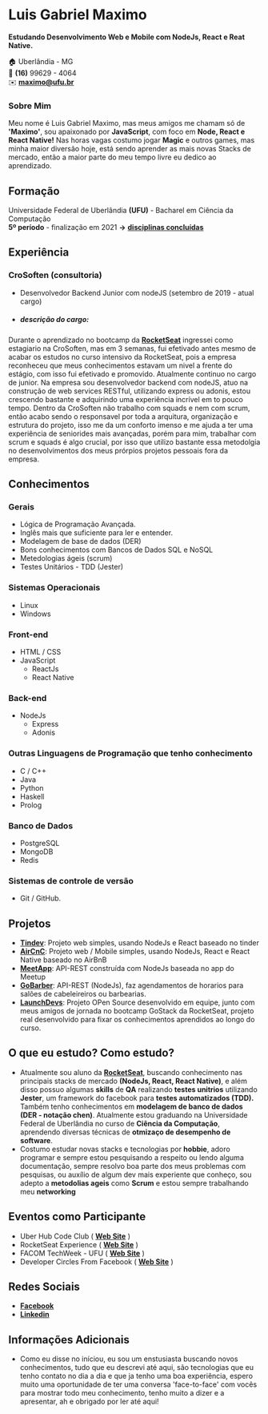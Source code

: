 
# Luis Gabriel Maximo
**Estudando Desenvolvimento Web e Mobile com NodeJs, React e Reat Native.**

:house:    Uberlândia - MG <br>
:iphone:   **(16)** 99629 - 4064 <br>
:envelope:  **maximo@ufu.br**

### Sobre Mim
Meu nome é Luis Gabriel Maximo, mas meus amigos me chamam só de **'Maximo'**, sou apaixonado por **JavaScript**, com foco em **Node, React e React Native!** Nas horas vagas costumo jogar **Magic** e outros games, mas minha maior diversão hoje, está sendo aprender as mais novas Stacks de mercado, então a maior parte do meu tempo livre eu dedico ao aprendizado.
## Formação
Universidade Federal de Uberlândia **(UFU)** - Bacharel em Ciência da Computação <br>
**5º período** - finalização em 2021 **->** [**disciplinas concluídas**](https://github.com/gabrielmaximo/UFU/blob/master/README.md)

## Experiência

### CroSoften (consultoria)
* Desenvolvedor Backend Junior com nodeJS (setembro de 2019 - atual cargo)
* ##### descrição do cargo: 
Durante o aprendizado no bootcamp da [**RocketSeat**](https://rocketseat.com.br/) ingressei como estagiario na CroSoften, mas em 3 semanas, fui efetivado antes mesmo de acabar os estudos no curso intensivo da RocketSeat, pois a empresa reconheceu que meus conhecimentos estavam um nivel a frente do estágio, com isso fui efetivado e promovido. Atualmente continuo no cargo de junior. Na empresa sou desenvolvedor backend com nodeJS, atuo na construção de web services RESTful, utilizando express ou adonis, estou crescendo bastante e adquirindo uma experiência incrível em to pouco tempo. Dentro da CroSoften não trabalho com squads e nem com scrum, então acabo sendo o responsavel por toda a arquitura, organização e estrutura do projeto, isso me da um conforto imenso e me ajuda a ter uma experiência de seniorides mais avançadas, porém para mim, trabalhar com scrum e squads é algo crucial, por isso que utilizo bastante essa metodolgia no desenvolvimentos dos meus prórpios projetos pessoais fora da empresa.

## Conhecimentos

### Gerais
* Lógica de Programação Avançada.
* Inglês mais que suficiente para ler e entender.
* Modelagem de base de dados (DER)
* Bons conhecimentos com Bancos de Dados SQL e NoSQL
* Metedologias ágeis (scrum)
* Testes Unitários - TDD (Jester)

### Sistemas Operacionais
* Linux
* Windows

### Front-end
* HTML / CSS  
* JavaScript
    * ReactJs
    * React Native

### Back-end
* NodeJs
    * Express
    * Adonis

### Outras Linguagens de Programação que tenho conhecimento
* C / C++
* Java
* Python
* Haskell
* Prolog

### Banco de Dados
* PostgreSQL
* MongoDB
* Redis

### Sistemas de controle de versão
* Git / GitHub.

## Projetos
* [**Tindev**](https://github.com/gabrielmaximo/OmniStack-8.0): Projeto web simples, usando NodeJs e React baseado no tinder
* [**AirCnC**](https://github.com/gabrielmaximo/AirCnC): Projeto web / Mobile simples, usando NodeJs, React e React Native baseado no AirBnB
* [**MeetApp**](https://github.com/gabrielmaximo/MeetApp/tree/master/backend): API-REST construída com NodeJs baseada no app do Meetup
* [**GoBarber**](https://github.com/gabrielmaximo/GoBarber/tree/master/backend): API-REST (NodeJs), faz agendamentos de horarios para salões de cabeleireiros ou barbearias.
* [**LaunchDevs**](https://github.com/adamdias/launchdevs): Projeto OPen Source desenvolvido em equipe, junto com meus amigos de jornada no bootcamp GoStack da RocketSeat, projeto real desenvolvido para fixar os conhecimentos aprendidos ao longo do curso.

## O que eu estudo? Como estudo?
* Atualmente sou aluno da [**RocketSeat**](https://rocketseat.com.br/), buscando conhecimento nas principais stacks de mercado **(NodeJs, React, React Native)**, e além disso possuo algumas **skills** de **QA** realizando **testes unitrios** utilizando **Jester**, um framework do facebook para **testes automatizados (TDD).** Também tenho conhecimentos em **modelagem de banco de dados (DER - notação chen)**. Atualmente estou graduando na Universidade Federal de Uberlândia no curso de **Ciência da Computação**, aprendendo diversas técnicas de **otmizaço de desempenho de software**.
* Costumo estudar novas stacks e tecnologias por **hobbie**, adoro programar e sempre estou pesquisando a respeito ou lendo alguma documentação, sempre resolvo boa parte dos meus problemas com pesquisas, ou auxílio de algum dev mais experiente que conheço, sou adepto a **metodolias ageis** como **Scrum** e estou sempre trabalhando meu **networking**

## Eventos como Participante
* Uber Hub Code Club ( [**Web Site**](http://uberhubcode.com.br/) )
* RocketSeat Experience ( [**Web Site**](https://rocketseat.com.br/experience) )
* FACOM TechWeek - UFU ( [**Web Site**](http://www.techweek.facom.ufu.br/) )
* Developer Circles From Facebook ( [**Web Site**](https://devcirclesuberlandia13.splashthat.com/?fbclid=IwAR3Jh0L5XglL5tIq_xKtFQX-ldVxoccRgJYYc6VErjjedCzq-CbYP6teCh0) )

## Redes Sociais
*  [**Facebook**](https://www.facebook.com/luis.mxm)
*  [**Linkedin**](https://www.linkedin.com/in/luis-gabriel-maximo-b451a0165/)

## Informações Adicionais
* Como eu disse no iníciou, eu sou um enstusiasta buscando novos conhecimentos, tudo que eu descrevi até aqui, são tecnologias que eu tenho contato no dia a dia e que ja tenho uma boa experiência, espero muito uma oportunidade de ter uma conversa 'face-to-face' com vocês para mostrar todo meu conhecimento, tenho muito a dizer e a apresentar, ah e obrigado por ler até aqui! 
<br><br>
